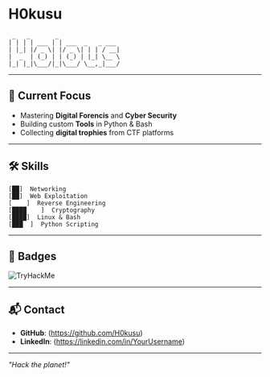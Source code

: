 # H0kusu

```
 _   _       _                 
| | | | ___ | | ___  _   _ ___ 
| |_| |/ _ \| |/ _ \| | | / __|
|  _  | (_) | | (_) | |_| \__ \
|_| |_|\___/|_|\___/ \__,_|___/
```





---

## 🎯 Current Focus
- Mastering **Digital Forencis** and **Cyber Security**
- Building custom **Tools** in Python & Bash
- Collecting **digital trophies** from CTF platforms

---

## 🛠 Skills
```
[██]  Networking
[██]  Web Exploitation
[    ]  Reverse Engineering
[████    ]  Cryptography
[████]  Linux & Bash
[███  ]  Python Scripting
```

---

## 📛 Badges
![TryHackMe](https://tryhackme-badges.s3.amazonaws.com/YourTHMUsername.png)


---

## 📬 Contact
- **GitHub**: (https://github.com/H0kusu)
- **LinkedIn**: (https://linkedin.com/in/YourUsername)

---
*_"Hack the planet!"_*
